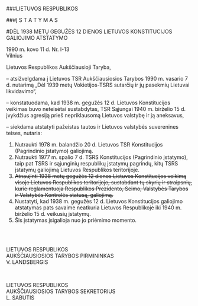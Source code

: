 ###LIETUVOS RESPUBLIKOS

###Į S T A T Y M A S

#DĖL 1938 METŲ GEGUŽĖS 12 DIENOS LIETUVOS KONSTITUCIJOS GALIOJIMO ATSTATYMO

1990 m. kovo 11 d. Nr. I-13  
Vilnius

Lietuvos Respublikos Aukščiausioji Taryba,

– atsižvelgdama į Lietuvos TSR Aukščiausiosios Tarybos 1990 m. vasario 7 d. nutarimą „Dėl 1939 metų Vokietijos-TSRS sutarčių ir jų pasekmių Lietuvai likvidavimo“,

– konstatuodama, kad 1938 m. gegužės 12 d. Lietuvos Konstitucijos veikimas buvo neteisėtai sustabdytas, TSR Sąjungai 1940 m. birželio 15 d. įvykdžius agresiją prieš nepriklausomą Lietuvos valstybę ir ją aneksavus,

– siekdama atstatyti pažeistas tautos ir Lietuvos valstybės suverenines teises, nutaria:

1. Nutraukti 1978 m. balandžio 20 d. Lietuvos TSR Konstitucijos (Pagrindinio įstatymo) galiojimą.
2. Nutraukti 1977 m. spalio 7 d. TSRS Konstitucijos (Pagrindinio įstatymo), taip pat TSRS ir sąjunginių respublikų įstatymų pagrindų, kitų TSRS įstatymų galiojimą Lietuvos Respublikos teritorijoje.
3. ~~Atnaujinti 1938 metų gegužės 12 dienos Lietuvos Konstitucijos veikimą visoje Lietuvos Respublikos teritorijoje, sustabdant tų skyrių ir straipsnių, kurie reglamentuoja Respublikos Prezidento, Seimo, Valstybės Tarybos ir Valstybės Kontrolės statusą, galiojimą.~~
4. Nustatyti, kad 1938 m. gegužės 12 d. Lietuvos Konstitucijos galiojimo atstatymas pats savaime neatkuria Lietuvos Respublikoje iki 1940 m. birželio 15 d. veikusių įstatymų.
5. Šis įstatymas įsigalioja nuo jo priėmimo momento.
  
&nbsp;  
&nbsp;  
  
LIETUVOS RESPUBLIKOS  
AUKŠČIAUSIOSIOS TARYBOS PIRMININKAS  
V. LANDSBERGIS  
  
&nbsp;  
  
LIETUVOS RESPUBLIKOS  
AUKŠČIAUSIOSIOS TARYBOS SEKRETORIUS  
L. SABUTIS
